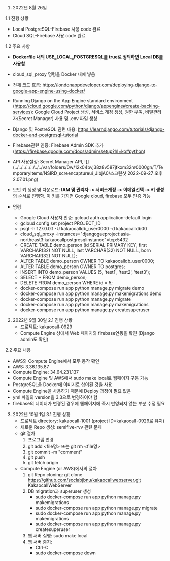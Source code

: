 1. 2022년 8월 26일

1.1 진행 상황
  - Local PostgreSQL-Firebase 사용 code 완료
  - Cloud SQL-Firebase 사용 code 완료

1.2 주요 사항
  - **Dockerfile 내의 USE_LOCAL_POSTGRESQL를 true로 정의하면 Local DB를 사용함**
  - cloud_sql_proxy 명령을 Docker 내에 넣음
  - 전체 코드 흐름: https://londonappdeveloper.com/deploying-django-to-google-app-engine-using-docker/
  - Running Django on the App Engine standard environment (https://cloud.google.com/python/django/appengine#create-backing-services): Google Cloud Project 생성, 서비스 계정 생성, 권한 부여, 비밀관리자(Secret Manager) 사용 및 .env 파일 생성
  - Django 및 PostreSQL 관련 내용: https://learndjango.com/tutorials/django-docker-and-postgresql-tutorial
  - Firebase관련 인증: Firebase Admin SDK 추가 (https://firebase.google.com/docs/admin/setup?hl=ko#python)
  - API 사용설정: Secret Manager API, 
![](../../../../../../../var/folders/0w/12x04bvj38z8v587jfkxm32m0000gn/T/TemporaryItems/NSIRD_screencaptureui_JIbjA0/스크린샷 2022-09-27 오후 2.07.01.png)


  - 보안 키 생성 및 다운로드: **IAM 및 관리자 -> 서비스계정 -> 이메일선택 -> 키 생성**의 순서로 진행함. 이 키를 가지면 Google cloud, firebase 모두 인증 가능
  - 명령
    - Google Cloud 사용자 인증: gcloud auth application-default login
    - gcloud config set project PROJECT_ID
    - psql -h 127.0.0.1 -U kakaocalldb_user0000 -d kakaocalldb00
    - cloud_sql_proxy -instances="djangogaeproject:asia-northeast3:kakaocallpostgresqlinstance"=tcp:5432
    - CREATE TABLE demo_person (id SERIAL PRIMARY KEY, first VARCHAR(32) NOT NULL, last VARCHAR(32) NOT NULL, born VARCHAR(32) NOT NULL);
    - ALTER TABLE demo_person OWNER TO kakaocalldb_user0000;
    - ALTER TABLE demo_person OWNER TO postgres;
    - INSERT INTO demo_person VALUES (5, 'test1', 'test2', 'test3');
    - SELECT * FROM demo_person;
    - DELETE FROM demo_person WHERE id = 5;
    - docker-compose run app python manage.py migrate demo
    - docker-compose run app python manage.py makemigrations demo
    - docker-compose run app python manage.py migrate
    - docker-compose run app python manage.py makemigrations
    - docker-compose run app python manage.py createsuperuser


2. 2022년 9월 30일
2.1 진행 상황
   - 프로젝트: kakaocall-0929
   - Compute Engine 상에서 Web 페이지와 firebase연동을 확인 (Django admin도 확인)

2.2 주요 내용
  - AWS와 Compute Engine에서 모두 동작 확인 
  - AWS: 3.36.135.87
  - Compute Engine: 34.64.231.137
  - Compute Engine 및 AWS에서 sudo make local로 웹페이지 구동 가능
  - PostgreSQL을 Docker에 이미지로 삽이된 것을 사용 
  - Compute Engine을 사용하기 때문에 Deploy 과정이 필요 없음
  - yml 파일의 version을 3.3으로 변경하여야 함
  - firebase의 데이터가 변경된 경우에 웹페이지에 즉시 반영되지 않는 부분 수정 필요

3. 2022년 10월 1일
3.1 진행 상황
   - 프로젝트 directory: kakaocall-1001 (project ID=kakaocall-0929로 유지) 
   - 새로운 Repo 생성: semifive-rvv 관련 문제
   - git 절차
     1) 프로그램 변경
     2) git add <file명> 또는 git rm <file명>
     3) git commit -m "comment"
     4) git push
     5) git fetch origin
   - Compute Engine (or AWS)에서의 절차
     1) git Repo cloning: git clone https://github.com/soclabjbnu/kakaocallwebserver.git KakaocallWebServer
     2) DB migration과 superuser 생성
        - sudo docker-compose run app python manage.py makemigrations
        - sudo docker-compose run app python manage.py migrate
        - sudo docker-compose run app python manage.py makemigrations
        - sudo docker-compose run app python manage.py createsuperuser
     3) 웹 서버 실행: sudo make local
     4) 웹 서버 중지:
        - Ctrl-C
        - sudo docker-compose down
